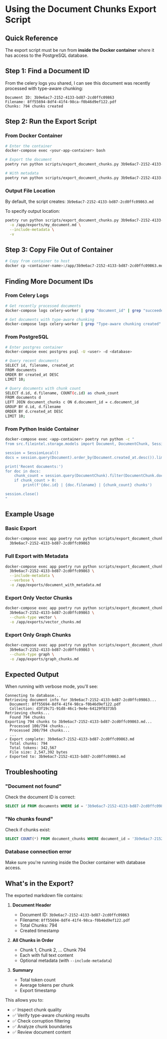 # Using the Document Chunks Export Script

## Quick Reference

The export script must be run from **inside the Docker container** where it has access to the PostgreSQL database.

## Step 1: Find a Document ID

From the celery logs you shared, I can see this document was recently processed with type-aware chunking:

```
Document ID: 3b9e6ac7-2152-4133-bd87-2cd0ffc09863
Filename: 8ff55694-8df4-41f4-98ca-f0b46d9ef122.pdf
Chunks: 794 chunks created
```

## Step 2: Run the Export Script

### From Docker Container

```bash
# Enter the container
docker-compose exec <your-app-container> bash

# Export the document
poetry run python scripts/export_document_chunks.py 3b9e6ac7-2152-4133-bd87-2cd0ffc09863 -v

# With metadata
poetry run python scripts/export_document_chunks.py 3b9e6ac7-2152-4133-bd87-2cd0ffc09863 --include-metadata -v
```

### Output File Location

By default, the script creates: `3b9e6ac7-2152-4133-bd87-2cd0ffc09863.md`

To specify output location:
```bash
poetry run python scripts/export_document_chunks.py 3b9e6ac7-2152-4133-bd87-2cd0ffc09863 \
  -o /app/exports/my_document.md \
  --include-metadata \
  -v
```

## Step 3: Copy File Out of Container

```bash
# Copy from container to host
docker cp <container-name>:/app/3b9e6ac7-2152-4133-bd87-2cd0ffc09863.md ./exported_document.md
```

## Finding More Document IDs

### From Celery Logs

```bash
# Get recently processed documents
docker-compose logs celery-worker | grep "document_id" | grep "succeeded" | tail -10

# Get documents with type-aware chunking
docker-compose logs celery-worker | grep "Type-aware chunking created" | tail -10
```

### From PostgreSQL

```bash
# Enter postgres container
docker-compose exec postgres psql -U <user> -d <database>

# Query recent documents
SELECT id, filename, created_at
FROM documents
ORDER BY created_at DESC
LIMIT 10;

# Query documents with chunk count
SELECT d.id, d.filename, COUNT(c.id) as chunk_count
FROM documents d
LEFT JOIN document_chunks c ON d.document_id = c.document_id
GROUP BY d.id, d.filename
ORDER BY d.created_at DESC
LIMIT 10;
```

### From Python Inside Container

```bash
docker-compose exec <app-container> poetry run python -c "
from src.fileintel.storage.models import Document, DocumentChunk, SessionLocal

session = SessionLocal()
docs = session.query(Document).order_by(Document.created_at.desc()).limit(5).all()

print('Recent documents:')
for doc in docs:
    chunk_count = session.query(DocumentChunk).filter(DocumentChunk.document_id == doc.id).count()
    if chunk_count > 0:
        print(f'{doc.id} | {doc.filename} | {chunk_count} chunks')

session.close()
"
```

## Example Usage

### Basic Export
```bash
docker-compose exec app poetry run python scripts/export_document_chunks.py \
  3b9e6ac7-2152-4133-bd87-2cd0ffc09863
```

### Full Export with Metadata
```bash
docker-compose exec app poetry run python scripts/export_document_chunks.py \
  3b9e6ac7-2152-4133-bd87-2cd0ffc09863 \
  --include-metadata \
  --verbose \
  -o /app/exports/document_with_metadata.md
```

### Export Only Vector Chunks
```bash
docker-compose exec app poetry run python scripts/export_document_chunks.py \
  3b9e6ac7-2152-4133-bd87-2cd0ffc09863 \
  --chunk-type vector \
  -o /app/exports/vector_chunks.md
```

### Export Only Graph Chunks
```bash
docker-compose exec app poetry run python scripts/export_document_chunks.py \
  3b9e6ac7-2152-4133-bd87-2cd0ffc09863 \
  --chunk-type graph \
  -o /app/exports/graph_chunks.md
```

## Expected Output

When running with verbose mode, you'll see:

```
Connecting to database...
Retrieving document info for 3b9e6ac7-2152-4133-bd87-2cd0ffc09863...
  Document: 8ff55694-8df4-41f4-98ca-f0b46d9ef122.pdf
  Collection: d3f19c71-91d8-46c1-9e4e-64129f8373b5
Retrieving chunks...
  Found 794 chunks
Exporting 794 chunks to 3b9e6ac7-2152-4133-bd87-2cd0ffc09863.md...
  Processed 100/794 chunks...
  Processed 200/794 chunks...
  ...
✓ Export complete: 3b9e6ac7-2152-4133-bd87-2cd0ffc09863.md
  Total chunks: 794
  Total tokens: 342,567
  File size: 2,547,392 bytes
✓ Exported to: 3b9e6ac7-2152-4133-bd87-2cd0ffc09863.md
```

## Troubleshooting

### "Document not found"
Check the document ID is correct:
```sql
SELECT id FROM documents WHERE id = '3b9e6ac7-2152-4133-bd87-2cd0ffc09863';
```

### "No chunks found"
Check if chunks exist:
```sql
SELECT COUNT(*) FROM document_chunks WHERE document_id = '3b9e6ac7-2152-4133-bd87-2cd0ffc09863';
```

### Database connection error
Make sure you're running inside the Docker container with database access.

## What's in the Export?

The exported markdown file contains:

1. **Document Header**
   - Document ID: `3b9e6ac7-2152-4133-bd87-2cd0ffc09863`
   - Filename: `8ff55694-8df4-41f4-98ca-f0b46d9ef122.pdf`
   - Total Chunks: 794
   - Created timestamp

2. **All Chunks in Order**
   - Chunk 1, Chunk 2, ... Chunk 794
   - Each with full text content
   - Optional metadata (with `--include-metadata`)

3. **Summary**
   - Total token count
   - Average tokens per chunk
   - Export timestamp

This allows you to:
- ✅ Inspect chunk quality
- ✅ Verify type-aware chunking results
- ✅ Check corruption filtering
- ✅ Analyze chunk boundaries
- ✅ Review document content

